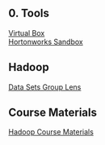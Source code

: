 ## 0. Tools
[Virtual Box](https://www.virtualbox.org/wiki/Downloads)\
[Hortonworks Sandbox](https://www.cloudera.com/downloads/hortonworks-sandbox.html)

## Hadoop
[Data Sets Group Lens](https://grouplens.org/datasets/movielens/)

## Course Materials
[Hadoop Course Materials](https://sundog-education.com/hadoop-materials/)
